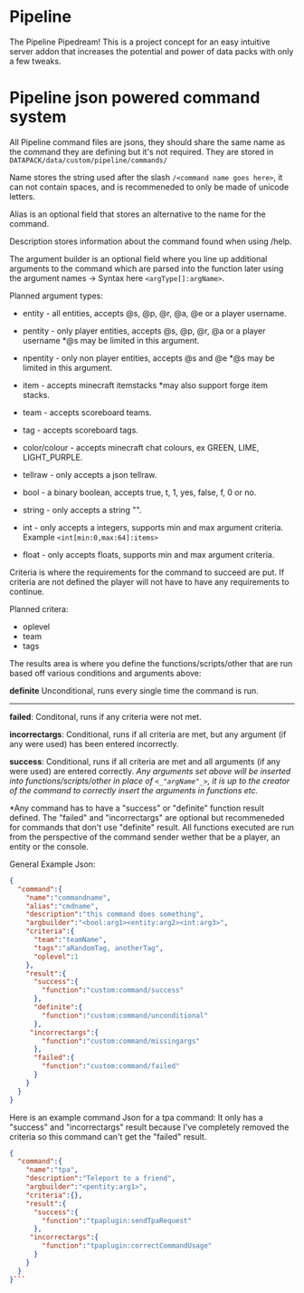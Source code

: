 # Pipeline
The Pipeline Pipedream! This is a project concept for an easy intuitive server addon that increases the potential and power of data packs with only a few tweaks.

# Pipeline json powered command system
All Pipeline command files are jsons, they should share the same name as the command they are defining but it's not required. They are stored in `DATAPACK/data/custom/pipeline/commands/`

Name stores the string used after the slash `/<command name goes here>`, it can not contain spaces, and is recommeneded to only be made of unicode letters.

Alias is an optional field that stores an alternative to the name for the command.

Description stores information about the command found when using /help.

The argument builder is an optional field where you line up additional arguments to the command which are parsed into the function later using the argument names -> Syntax here `<argType[]:argName>`.

Planned argument types:
* entity - all entities, accepts @s, @p, @r, @a, @e or a player username.
* pentity - only player entities, accepts @s, @p, @r, @a or a player username *@s may be limited in this argument.
* npentity - only non player entities, accepts @s and @e *@s may be limited in this argument.

* item - accepts minecraft itemstacks *may also support forge item stacks.

* team - accepts scoreboard teams.
* tag - accepts scoreboard tags.

* color/colour - accepts minecraft chat colours, ex GREEN, LIME, LIGHT_PURPLE.

* tellraw - only accepts a json tellraw.

* bool - a binary boolean, accepts true, t, 1, yes, false, f, 0 or no.
* string - only accepts a string "".
* int - only accepts a integers, supports min and max argument criteria. Example `<int[min:0,max:64]:items>`
* float - only accepts floats, supports min and max argument criteria.

Criteria is where the requirements for the command to succeed are put. If criteria are not defined the player will not have to have any requirements to continue.

Planned critera:
* oplevel
* team
* tags

The results area is where you define the functions/scripts/other that are run based off various conditions and arguments above:

**definite** Unconditional, runs every single time the command is run.

-------------------------------------------------------------------------------

**failed**: Conditonal, runs if any criteria were not met.

**incorrectargs**: Conditional, runs if all criteria are met, but any argument (if any were used) has been entered incorrectly.

**success**: Conditional, runs if all criteria are met and all arguments (if any were used) are entered correctly.
*Any arguments set above will be inserted into functions/scripts/other in place of `<_"argName"_>`, it is up to the creator of the command to correctly insert the arguments in functions etc.*

*Any command has to have a "success" or "definite" function result defined. The "failed" and "incorrectargs" are optional but recommeneded for commands that don't use "definite" result. All functions executed are run from the perspective of the command sender wether that be a player, an entity or the console.


General Example Json:
```json
{
  "command":{
    "name":"commandname",
    "alias":"cmdname",
    "description":"this command does something",
    "argbuilder":"<bool:arg1><entity:arg2><int:arg3>",
    "criteria":{
      "team":"teamName",
      "tags":"aRandomTag, anotherTag",
      "oplevel":1
    },
    "result":{
      "success":{
        "function":"custom:command/success"
      },
      "definite":{
        "function":"custom:command/unconditional"
      },
     "incorrectargs":{
        "function":"custom:command/missingargs"
      },
      "failed":{
        "function":"custom:command/failed"
      }
    }
  }
}
```
Here is an example command Json for a tpa command: It only has a "success" and "incorrectargs" result because I've completely removed the criteria so this command can't get the "failed" result. 
```json
{
  "command":{
    "name":"tpa",
    "description":"Teleport to a friend",
    "argbuilder":"<pentity:arg1>",
    "criteria":{},
    "result":{
      "success":{
        "function":"tpaplugin:sendTpaRequest"
      },
     "incorrectargs":{
        "function":"tpaplugin:correctCommandUsage"
      }
    }
  }
}```
